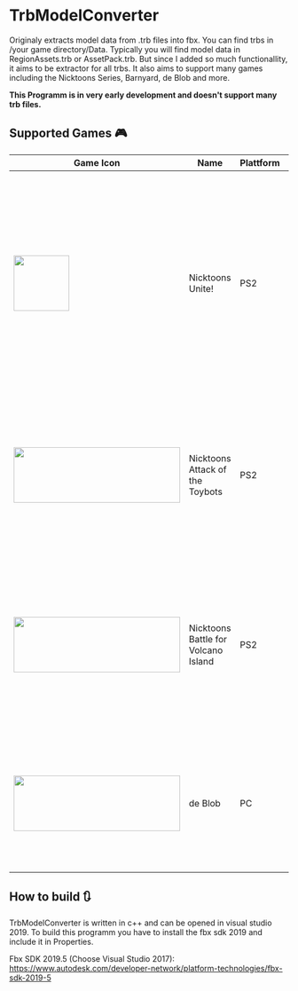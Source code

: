 # TrbModelConverter
Originaly extracts model data from .trb files into fbx. 
You can find trbs in /your game directory/Data. 
Typically you will find model data in RegionAssets.trb or AssetPack.trb.
But since I added so much functionallity, it aims to be extractor for all trbs. 
It also aims to support many games including the Nicktoons Series, Barnyard, de Blob and more.

**This Programm is in very early development and doesn't support many trb files.**

## Supported Games :video_game:
Game Icon | Name | Plattform | Details | Progress 
------------ | -- | -- | -- |-------------
<img src="https://m.media-amazon.com/images/M/MV5BMDYzODY4MGItYTljMS00YmUxLWFkYjQtNmU1ODE1YmZmNGE3XkEyXkFqcGdeQXVyNjg1OTEwODQ@._V1_.jpg"  width="100" height="100" /> | Nicktoons Unite! | PS2 |One of the oldest trb formats and there is a intern tool which extracts data from **trbs into xml**. **Model format** is pretty weird; Vertices are extractable but not implemented yet. **Textures** are not in DDS format! | <img src="https://cdn.aduis.com/pics/ART_NR/607328_1.jpg"  width="300" height="100" />
<img src="https://images-na.ssl-images-amazon.com/images/I/612PJQSJUZL._SX466_.jpg"  width="300" height="100" /> | Nicktoons Attack of the Toybots | PS2 | **Model format** is pretty weird; Vertices are extractable but not implemented yet. **Textures** compressed with BTEC (TODO: Decompress BTEC's)! | <img src="https://cdn.aduis.com/pics/ART_NR/607328_1.jpg"  width="300" height="100" />
<img src="https://www.retroplace.com/pics/ps2/packshots/79275--spongebob-and-friends-battle-for-volcano-island.png"  width="300" height="100" /> | Nicktoons Battle for Volcano Island | PS2 | **Model format** is pretty weird; Vertices are extractable but not implemented yet. **Textures** compressed with BTEC (TODO: Decompress BTEC's) and have the extension ttl! | <img src="https://cdn.aduis.com/pics/ART_NR/607328_1.jpg"  width="300" height="100" />
<img src="https://community.bisafans.de/index.php?attachment/66859-cover-large-jpg/"  width="300" height="100" /> | de Blob | PC |**Extraction of models work!** **Textures** are in DDS format and easy to extract. Locale Text can be viewed in the viewlist. | <img src="https://images.obi.de/product/DE/1500x1500/591565_1.jpg"  width="300" height="100" />

## How to build :arrows_clockwise:
TrbModelConverter is written in c++ and can be opened in visual studio 2019. 
To build this programm you have to install the fbx sdk 2019 and include it in Properties.

Fbx SDK 2019.5 (Choose Visual Studio 2017): https://www.autodesk.com/developer-network/platform-technologies/fbx-sdk-2019-5
